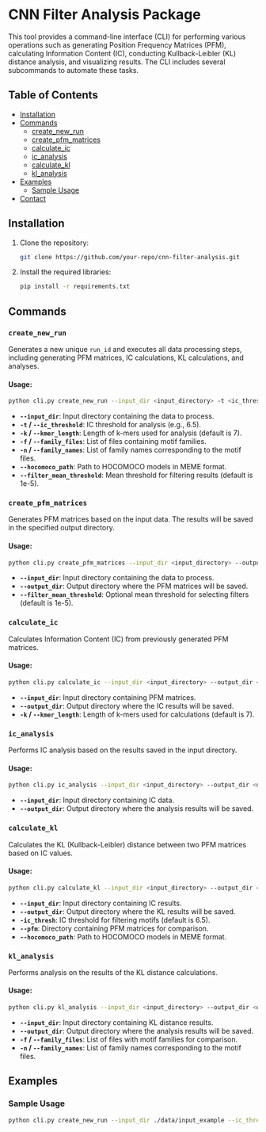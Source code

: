 # CNN Filter Analysis Package

This tool provides a command-line interface (CLI) for performing various operations such as generating Position Frequency Matrices (PFM), calculating Information Content (IC), conducting Kullback-Leibler (KL) distance analysis, and visualizing results. The CLI includes several subcommands to automate these tasks.

## Table of Contents
- [Installation](#installation)
- [Commands](#commands)
  - [create_new_run](#create_new_run)
  - [create_pfm_matrices](#create_pfm_matrices)
  - [calculate_ic](#calculate_ic)
  - [ic_analysis](#ic_analysis)
  - [calculate_kl](#calculate_kl)
  - [kl_analysis](#kl_analysis)
- [Examples](#examples)
  - [Sample Usage](#sample-usage)
- [Contact](#contact)

## Installation

1. Clone the repository:
   ```bash
   git clone https://github.com/your-repo/cnn-filter-analysis.git
   ```

2. Install the required libraries:
   ```bash
   pip install -r requirements.txt
   ```

## Commands

### `create_new_run`
Generates a new unique `run_id` and executes all data processing steps, including generating PFM matrices, IC calculations, KL calculations, and analyses.

#### Usage:
```bash
python cli.py create_new_run --input_dir <input_directory> -t <ic_threshold> -k <kmer_length> -f <family_files> -n <family_names> --hocomoco_path <hocomoco_model_path> --filter_mean_threshold <threshold>
```
- **`--input_dir`**: Input directory containing the data to process.
- **`-t` / `--ic_threshold`**: IC threshold for analysis (e.g., 6.5).
- **`-k` / `--kmer_length`**: Length of k-mers used for analysis (default is 7).
- **`-f` / `--family_files`**: List of files containing motif families.
- **`-n` / `--family_names`**: List of family names corresponding to the motif files.
- **`--hocomoco_path`**: Path to HOCOMOCO models in MEME format.
- **`--filter_mean_threshold`**: Mean threshold for filtering results (default is 1e-5).

### `create_pfm_matrices`
Generates PFM matrices based on the input data. The results will be saved in the specified output directory.

#### Usage:
```bash
python cli.py create_pfm_matrices --input_dir <input_directory> --output_dir <output_directory> --filter_mean_threshold <threshold>
```
- **`--input_dir`**: Input directory containing the data to process.
- **`--output_dir`**: Output directory where the PFM matrices will be saved.
- **`--filter_mean_threshold`**: Optional mean threshold for selecting filters (default is 1e-5).

### `calculate_ic`
Calculates Information Content (IC) from previously generated PFM matrices.

#### Usage:
```bash
python cli.py calculate_ic --input_dir <input_directory> --output_dir <output_directory> -k <kmer_length>
```
- **`--input_dir`**: Input directory containing PFM matrices.
- **`--output_dir`**: Output directory where the IC results will be saved.
- **`-k` / `--kmer_length`**: Length of k-mers used for calculations (default is 7).

### `ic_analysis`
Performs IC analysis based on the results saved in the input directory.

#### Usage:
```bash
python cli.py ic_analysis --input_dir <input_directory> --output_dir <output_directory>
```
- **`--input_dir`**: Input directory containing IC data.
- **`--output_dir`**: Output directory where the analysis results will be saved.

### `calculate_kl`
Calculates the KL (Kullback-Leibler) distance between two PFM matrices based on IC values.

#### Usage:
```bash
python cli.py calculate_kl --input_dir <input_directory> --output_dir <output_directory> -ic_thresh <ic_threshold> --pfm <pfm_folder> --hocomoco_path <hocomoco_model_path>
```
- **`--input_dir`**: Input directory containing IC results.
- **`--output_dir`**: Output directory where the KL results will be saved.
- **`-ic_thresh`**: IC threshold for filtering motifs (default is 6.5).
- **`--pfm`**: Directory containing PFM matrices for comparison.
- **`--hocomoco_path`**: Path to HOCOMOCO models in MEME format.

### `kl_analysis`
Performs analysis on the results of the KL distance calculations.

#### Usage:
```bash
python cli.py kl_analysis --input_dir <input_directory> --output_dir <output_directory> -f <family_files> -n <family_names>
```
- **`--input_dir`**: Input directory containing KL distance results.
- **`--output_dir`**: Output directory where the analysis results will be saved.
- **`-f` / `--family_files`**: List of files with motif families for comparison.
- **`-n` / `--family_names`**: List of family names corresponding to the motif files.

## Examples

### Sample Usage

   ```bash
   python cli.py create_new_run --input_dir ./data/input_example --ic_threshold 5 --kmer_length 7 -f data/motifs_families/HUMAN_mono_motifs_zinc.tsv data/motifs_families/HUMAN_mono_motifs_bhlh.tsv -n zinc bhlh --hocomoco_path data/HOCOMOCOv11_core_HUMAN_mono_meme_format.meme --filter_mean_threshold 1e-5
   ```